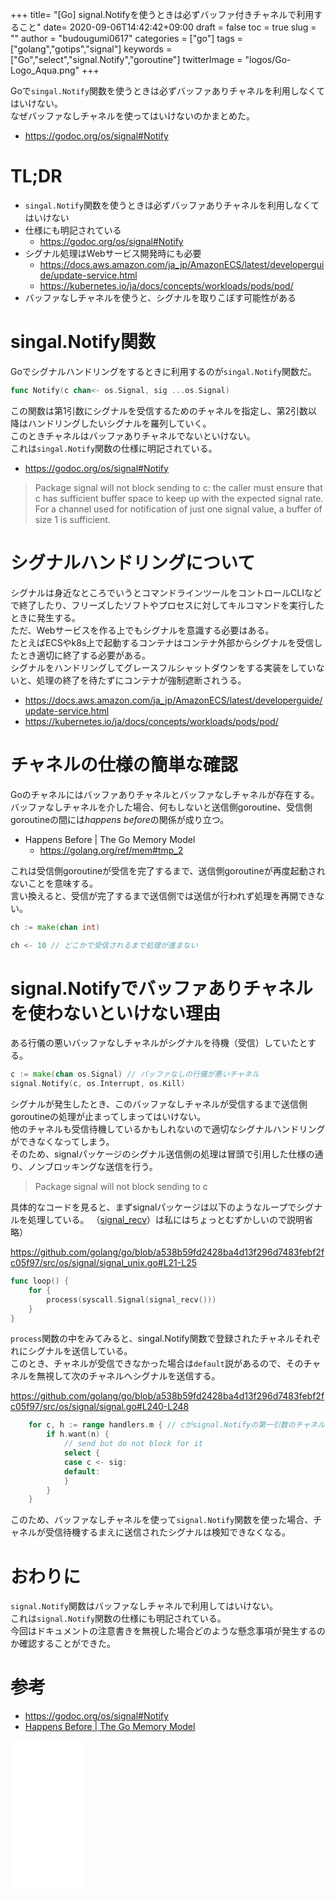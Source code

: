 +++
title= "[Go] signal.Notifyを使うときは必ずバッファ付きチャネルで利用すること"
date= 2020-09-06T14:42:42+09:00
draft = false
toc = true
slug = ""
author = "budougumi0617"
categories = ["go"]
tags = ["golang","gotips","signal"]
keywords = ["Go","select","signal.Notify","goroutine"]
twitterImage = "logos/Go-Logo_Aqua.png"
+++


Goで`singal.Notify`関数を使うときは必ずバッファありチャネルを利用しなくてはいけない。  
なぜバッファなしチャネルを使ってはいけないのかまとめた。

- https://godoc.org/os/signal#Notify

<!--more-->

# TL;DR
- `singal.Notify`関数を使うときは必ずバッファありチャネルを利用しなくてはいけない
- 仕様にも明記されている
    - https://godoc.org/os/signal#Notify
- シグナル処理はWebサービス開発時にも必要
    - https://docs.aws.amazon.com/ja_jp/AmazonECS/latest/developerguide/update-service.html
    - https://kubernetes.io/ja/docs/concepts/workloads/pods/pod/
- バッファなしチャネルを使うと、シグナルを取りこぼす可能性がある

# singal.Notify関数
Goでシグナルハンドリングをするときに利用するのが`singal.Notify`関数だ。

```go
func Notify(c chan<- os.Signal, sig ...os.Signal)
```

この関数は第1引数にシグナルを受信するためのチャネルを指定し、第2引数以降はハンドリングしたいシグナルを羅列していく。  
このときチャネルはバッファありチャネルでないといけない。  
これは`singal.Notify`関数の仕様に明記されている。

- https://godoc.org/os/signal#Notify

> Package signal will not block sending to c: the caller must ensure that c has sufficient buffer space to keep up with the expected signal rate. For a channel used for notification of just one signal value, a buffer of size 1 is sufficient.

# シグナルハンドリングについて
シグナルは身近なところでいうとコマンドラインツールをコントロールCLIなどで終了したり、フリーズしたソフトやプロセスに対してキルコマンドを実行したときに発生する。  
ただ、Webサービスを作る上でもシグナルを意識する必要はある。  
たとえばECSやk8s上で起動するコンテナはコンテナ外部からシグナルを受信したとき適切に終了する必要がある。  
シグナルをハンドリングしてグレースフルシャットダウンをする実装をしていないと、処理の終了を待たずにコンテナが強制遮断されうる。

- https://docs.aws.amazon.com/ja_jp/AmazonECS/latest/developerguide/update-service.html
- https://kubernetes.io/ja/docs/concepts/workloads/pods/pod/

# チャネルの仕様の簡単な確認
Goのチャネルにはバッファありチャネルとバッファなしチャネルが存在する。  
バッファなしチャネルを介した場合、何もしないと送信側goroutine、受信側goroutineの間には*happens before*の関係が成り立つ。

- Happens Before | The Go Memory Model
    - https://golang.org/ref/mem#tmp_2

これは受信側goroutineが受信を完了するまで、送信側goroutineが再度起動されないことを意味する。  
言い換えると、受信が完了するまで送信側では送信が行われず処理を再開できない。

```go
ch := make(chan int)

ch <- 10 // どこかで受信されるまで処理が進まない
```

# signal.Notifyでバッファありチャネルを使わないといけない理由
ある行儀の悪いバッファなしチャネルがシグナルを待機（受信）していたとする。
```go
c := make(chan os.Signal) // バッファなしの行儀が悪いチャネル
signal.Notify(c, os.Interrupt, os.Kill)
```

シグナルが発生したとき、このバッファなしチャネルが受信するまで送信側goroutineの処理が止まってしまってはいけない。  
他のチャネルも受信待機しているかもしれないので適切なシグナルハンドリングができなくなってしまう。  
そのため、signalパッケージのシグナル送信側の処理は冒頭で引用した仕様の通り、ノンブロッキングな送信を行う。

> Package signal will not block sending to c

具体的なコードを見ると、まずsignalパッケージは以下のようなループでシグナルを処理している。
（[signal_recv](https://github.com/golang/go/blob/a538b59fd2428ba4d13f296d7483febf2fc05f97/src/runtime/sigqueue.go#L122-L125)）は私にはちょっとむずかしいので説明省略）

https://github.com/golang/go/blob/a538b59fd2428ba4d13f296d7483febf2fc05f97/src/os/signal/signal_unix.go#L21-L25
```go
func loop() {
	for {
		process(syscall.Signal(signal_recv()))
	}
}
```

`process`関数の中をみてみると、singal.Notify関数で登録されたチャネルそれぞれにシグナルを送信している。  
このとき、チャネルが受信できなかった場合は`default`説があるので、そのチャネルを無視して次のチャネルへシグナルを送信する。

https://github.com/golang/go/blob/a538b59fd2428ba4d13f296d7483febf2fc05f97/src/os/signal/signal.go#L240-L248
```go
	for c, h := range handlers.m { // cがsignal.Notifyの第一引数のチャネル
		if h.want(n) {
			// send but do not block for it
			select {
			case c <- sig:
			default:
			}
		}
	}
```

このため、バッファなしチャネルを使って`signal.Notify`関数を使った場合、チャネルが受信待機するまえに送信されたシグナルは検知できなくなる。


# おわりに
`signal.Notify`関数はバッファなしチャネルで利用してはいけない。  
これは`signal.Notify`関数の仕様にも明記されている。  
今回はドキュメントの注意書きを無視した場合どのような懸念事項が発生するのか確認することができた。

# 参考
- https://godoc.org/os/signal#Notify
- [Happens Before | The Go Memory Model](https://golang.org/ref/mem#tmp_2)

<iframe style="width:120px;height:240px;" marginwidth="0" marginheight="0" scrolling="no" frameborder="0" src="//rcm-fe.amazon-adsystem.com/e/cm?lt1=_blank&bc1=000000&IS2=1&bg1=FFFFFF&fc1=000000&lc1=0000FF&t=github.io-22&language=ja_JP&o=9&p=8&l=as4&m=amazon&f=ifr&ref=as_ss_li_til&asins=4621300253&linkId=b23c76a9208ccfad7862a4ffc8269211"></iframe>